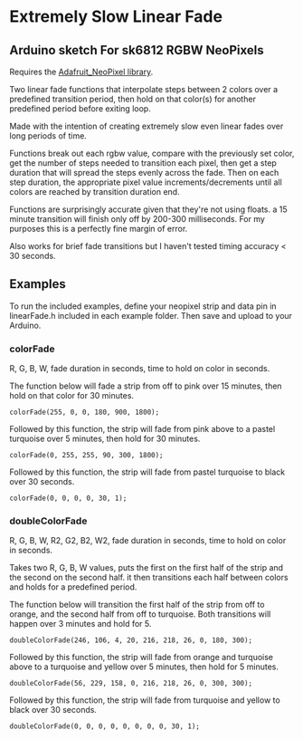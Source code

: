 # Extremely Slow Linear Fade
## Arduino sketch For sk6812 RGBW NeoPixels

Requires the [Adafruit_NeoPixel library](https://github.com/adafruit/Adafruit_NeoPixel).

Two linear fade functions that interpolate steps between 2 colors over a predefined transition period, then hold on that color(s) for another predefined period before exiting loop.

Made with the intention of creating extremely slow even linear fades over long periods of time.

Functions break out each rgbw value, compare with the previously set color, get the number of steps needed to transition each pixel, then get a step duration that will spread the steps evenly across the fade. Then on each step duration, the appropriate pixel value increments/decrements until all colors are reached by transition duration end.

Functions are surprisingly accurate given that they're not using floats. a 15 minute transition will finish only off by 200-300 milliseconds. For my purposes this is a perfectly fine margin of error. 

Also works for brief fade transitions but I haven't tested timing accuracy < 30 seconds.

## Examples
To run the included examples, define your neopixel strip and data pin in linearFade.h included in each example folder. Then save and upload to your Arduino.

### colorFade
R, G, B, W, fade duration in seconds, time to hold on color in seconds.

The function below will fade a strip from off to pink over 15 minutes, then hold on that color for 30 minutes.

```colorFade(255, 0, 0, 180, 900, 1800);```

Followed by this function, the strip will fade from pink above to a pastel turquoise over 5 minutes, then hold for 30 minutes.

```colorFade(0, 255, 255, 90, 300, 1800);```

Followed by this function, the strip will fade from pastel turquoise to black over 30 seconds.

```colorFade(0, 0, 0, 0, 30, 1);```

### doubleColorFade
R, G, B, W, R2, G2, B2, W2, fade duration in seconds, time to hold on color in seconds.

Takes two R, G, B, W values, puts the first on the first half of the strip and the second on the second half. it then transitions each half between colors and holds for a predefined period.

The function below will transition the first half of the strip from off to orange, and the second half from off to turquoise. Both transitions will happen over 3 minutes and hold for 5.

```doubleColorFade(246, 106, 4, 20, 216, 218, 26, 0, 180, 300);```

Followed by this function, the strip will fade from orange and turquoise above to a turquoise and yellow over 5 minutes, then hold for 5 minutes.

```doubleColorFade(56, 229, 158, 0, 216, 218, 26, 0, 300, 300);```

Followed by this function, the strip will fade from turquoise and yellow to black over 30 seconds.

```doubleColorFade(0, 0, 0, 0, 0, 0, 0, 0, 30, 1);```
